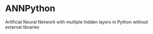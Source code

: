 # ANNPython
Artificial Neural Network with multiple hidden layers in Python without external libraries 
